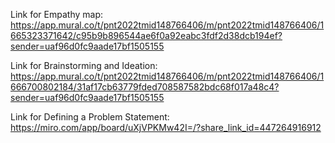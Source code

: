 Link for Empathy map:
    https://app.mural.co/t/pnt2022tmid148766406/m/pnt2022tmid148766406/1665323371642/c95b9b896544ae6f0a92eabc3fdf2d38dcb194ef?sender=uaf96d0fc9aade17bf1505155


Link for Brainstorming and Ideation:
    https://app.mural.co/t/pnt2022tmid148766406/m/pnt2022tmid148766406/1666700802184/31af17cb63779fded708587582bdc68f017a48c4?sender=uaf96d0fc9aade17bf1505155



Link for Defining a Problem Statement:
    https://miro.com/app/board/uXjVPKMw42I=/?share_link_id=447264916912
